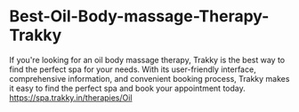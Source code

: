 # Best-Oil-Body-massage-Therapy-Trakky
If you're looking for an oil body massage therapy, Trakky is the best way to find the perfect spa for your needs. With its user-friendly interface, comprehensive information, and convenient booking process, Trakky makes it easy to find the perfect spa and book your appointment today. https://spa.trakky.in/therapies/Oil

